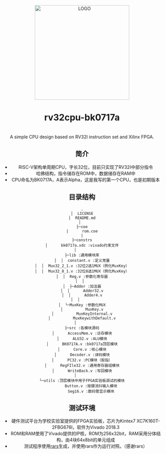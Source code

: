 <div align="center">

<img alt="LOGO" src="![bk](https://user-images.githubusercontent.com/75256484/168428834-fdc02636-abb5-4d04-9b8b-b9608369807e.png)" width=300 height=300/>

# rv32cpu-bk0717a

<br>
<div>
A simple CPU design based on RV32I instruction set and Xilinx FPGA.

## 简介

- RISC-V架构单周期CPU，字长32位，目前只实现了RV32I中部分指令
- 哈佛结构，指令储存在ROM中，数据储存在RAM中
- CPU命名为BK0717A，A表示Alpha，这是我写的第一个CPU，也是初期版本

## 目录结构

```
.
│  LICENSE
│  README.md
│  
├─coe
|      rom.coe
|
├─constrs
│      bk0717a.xdc :vivado约束文件
│      
├─lib :通用模块库
│  │  constant.v :定义常量
│  │  Mux32_2_1.v :32位2选1MUX（例化MuxKey）
│  │  Mux32_8_1.v :32位8选1MUX（例化MuxKey）
│  │  Reg.v :参数化寄存器
│  │  
│  ├─Adder :加法器
│  │      Adder32.v
│  │      Adder4.v
│  │      
│  └─MuxKey :参数化MUX
│          MuxKey.v
│          MuxKeyInternal.v
│          MuxKeywithDefault.v
│      
├─src :各模块源码
│      AccessMem.v :访存模块
│      ALU32.v :ALU模块
│      BK0717A.v :bk0717a顶层模块
│      Core.v :核心模块
│      Decoder.v :译码模块
│      PC32.v :PC模块（取指）
│      RegFIle32.v :通用寄存器组模块
│      WriteBack.v :写回模块
│      
└─utils :顶层模块中用于FPGA实验板调试的模块
        Button.v :按键消抖输入模块
        Seg16.v :数码管显示模块
```

## 测试环境

- 硬件测试平台为学校实验室提供的FPGA实验板，芯片为Kintex7 XC7K160T-2FBG676I，软件为Vivado 2018.3
- ROM和RAM使用了Vivado提供的IP核，ROM为256x32bit，RAM采用分体结构，由4块64x8bit的单元组成
- 测试程序使用[rars](https://github.com/TheThirdOne/rars)生成，并使用rars作为运行对照。（感谢rars）
